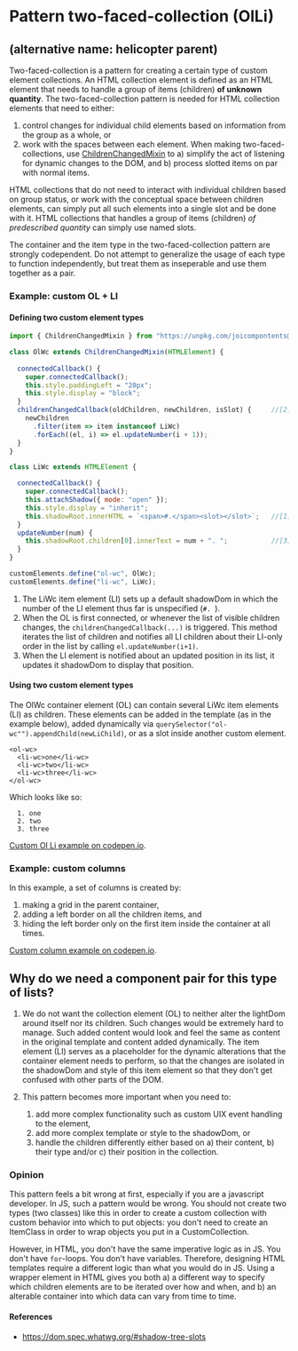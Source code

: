 # Pattern two-faced-collection (OlLi)
## (alternative name: helicopter parent)

Two-faced-collection is a pattern for creating a certain type of custom element collections.
An HTML collection element is defined as an HTML element that needs to handle a group of items (children) **of unknown quantity**.
The two-faced-collection pattern is needed for HTML collection elements that need to either:
1. control changes for individual child elements based on information from the group as a whole, or
2. work with the spaces between each element.
When making two-faced-collections, use [ChildrenChangedMixin](ChildrenChangedMixin.md) to 
a) simplify the act of listening for dynamic changes to the DOM, and 
b) process slotted items on par with normal items.

HTML collections that do not need to interact with individual children based on group status, 
or work with the conceptual space between children elements, 
can simply put all such elements into a single slot and be done with it. 
HTML collections that handles a group of items (children) *of predescribed quantity* 
can simply use named slots.

The container and the item type in the two-faced-collection pattern are strongly codependent.
Do not attempt to generalize the usage of each type to function independently, but treat them as 
inseperable and use them together as a pair.

### Example: custom OL + LI

#### Defining two custom element types
```javascript
import { ChildrenChangedMixin } from "https://unpkg.com/joicompontents@1.1.0/src/ChildrenChangedMixin.js";

class OlWc extends ChildrenChangedMixin(HTMLElement) {
                                                                                
  connectedCallback() {                                           
    super.connectedCallback();
    this.style.paddingLeft = "20px";
    this.style.display = "block";
  }
  childrenChangedCallback(oldChildren, newChildren, isSlot) {     //[2]
    newChildren
      .filter(item => item instanceof LiWc)
      .forEach((el, i) => el.updateNumber(i + 1));
  }
}

class LiWc extends HTMLElement {

  connectedCallback() {
    super.connectedCallback();
    this.attachShadow({ mode: "open" });
    this.style.display = "inherit";                      
    this.shadowRoot.innerHTML = `<span>#.</span><slot></slot>`;   //[1]
  }
  updateNumber(num) {                                             
    this.shadowRoot.children[0].innerText = num + ". ";           //[3]
  }
}

customElements.define("ol-wc", OlWc);
customElements.define("li-wc", LiWc);
```
1. The LiWc item element (LI) sets up a default shadowDom in which the number of the LI element thus far
is unspecified (`#. `).
2. When the OL is first connected, or whenever the list of visible children changes, 
the `childrenChangedCallback(...)` is triggered. This method iterates the list of children 
and notifies all LI children about their LI-only order in the list by calling `el.updateNumber(i+1)`.
3. When the LI element is notified about an updated position in its list, 
it updates it shadowDom to display that position.

#### Using two custom element types
The OlWc container element (OL) can contain several LiWc item elements (LI) as children.
These elements can be added in the template (as in the example below), added dynamically via 
`querySelector("ol-wc"").appendChild(newLiChild)`, or as a slot inside another custom element.
```
<ol-wc>
  <li-wc>one</li-wc>
  <li-wc>two</li-wc>
  <li-wc>three</li-wc>
</ol-wc>
```
Which looks like so:

```text
  1. one
  2. two
  3. three
```
[Custom Ol Li example on codepen.io](https://codepen.io/orstavik/pen/KoeLme).

### Example: custom columns
In this example, a set of columns is created by:
1. making a grid in the parent container, 
2. adding a left border on all the children items, and
3. hiding the left border only on the first item inside the container at all times.

[Custom column example on codepen.io](https://codepen.io/orstavik/pen/BrPKNp).

## Why do we need a component pair for this type of lists?
1. We do not want the collection element (OL) to neither alter the lightDom around itself nor its children.
Such changes would be extremely hard to manage. Such added content would look and feel the same as
content in the original template and content added dynamically.
The item element (LI) serves as a placeholder for the dynamic alterations 
that the container element needs to perform, so that the changes are isolated in the shadowDom and style 
of this item element so that they don't get confused with other parts of the DOM.

2. This pattern becomes more important when you need to:
    1. add more complex functionality such as custom UIX event handling to the element,
    2. add more complex template or style to the shadowDom, or
    3. handle the children differently either based on a) their content, 
    b) their type and/or c) their position in the collection.

### Opinion
This pattern feels a bit wrong at first, especially if you are a javascript developer.
In JS, such a pattern would be wrong. You should not create two types (two classes) like this 
in order to create a custom collection with custom behavior into which to put objects: 
you don't need to create an ItemClass in order to wrap objects you put in a CustomCollection.

However, in HTML, you don't have the same imperative logic as in JS. You don't have `for`-loops. 
You don't have variables. Therefore, designing HTML templates require a different logic than what 
you would do in JS. Using a wrapper element in HTML gives you both a) a different way to specify 
which children elements are to be iterated over how and when, and b) an alterable container into 
which data can vary from time to time.

#### References
* https://dom.spec.whatwg.org/#shadow-tree-slots